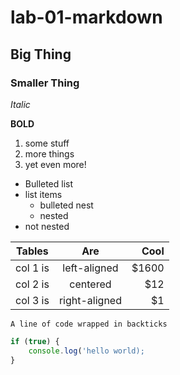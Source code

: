 # lab-01-markdown
## Big Thing
### Smaller Thing

*Italic*

**BOLD**

1. some stuff
1. more things
1. yet even more!

* Bulleted list
* list items
    * bulleted nest
    * nested
* not nested
 
| Tables   |      Are      |  Cool |
|----------|:-------------:|------:|
| col 1 is |  left-aligned | $1600 |
| col 2 is |    centered   |   $12 |
| col 3 is | right-aligned |    $1 |



`A line of code wrapped in backticks`

```js
if (true) {
    console.log('hello world);
}

